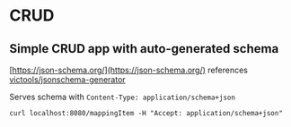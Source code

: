 # CRUD

## Simple CRUD app with auto-generated schema

[https://json-schema.org/](https://json-schema.org/) references [victools/jsonschema-generator](https://github.com/victools/jsonschema-generator)

Serves schema with `Content-Type: application/schema+json`

`curl localhost:8080/mappingItem -H "Accept: application/schema+json"`
